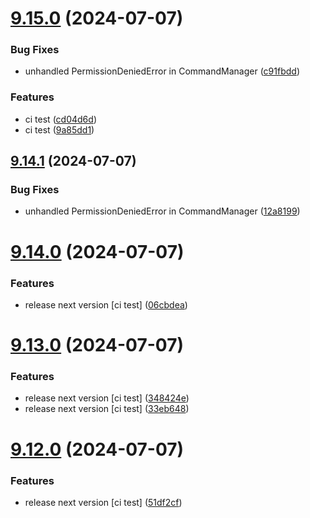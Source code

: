 # [9.15.0](https://github.com/onesoft-sudo/sudobot/compare/v9.14.1...v9.15.0) (2024-07-07)


### Bug Fixes

* unhandled PermissionDeniedError in CommandManager ([c91fbdd](https://github.com/onesoft-sudo/sudobot/commit/c91fbdd89ca0f300a607b7f502652b757db7aeae))


### Features

* ci test ([cd04d6d](https://github.com/onesoft-sudo/sudobot/commit/cd04d6df3e3b3237bd7f7b66ed5599ad0c330029))
* ci test ([9a85dd1](https://github.com/onesoft-sudo/sudobot/commit/9a85dd1a44d9393af1d581a5405cf1823978e8b1))



## [9.14.1](https://github.com/onesoft-sudo/sudobot/compare/v9.14.0...v9.14.1) (2024-07-07)


### Bug Fixes

* unhandled PermissionDeniedError in CommandManager ([12a8199](https://github.com/onesoft-sudo/sudobot/commit/12a81995f9a41ebd5b8abcace558821f7296d4ba))



# [9.14.0](https://github.com/onesoft-sudo/sudobot/compare/v9.13.0...v9.14.0) (2024-07-07)


### Features

* release next version [ci test] ([06cbdea](https://github.com/onesoft-sudo/sudobot/commit/06cbdea14913381a9abe30601aefdeace2548fe9))



# [9.13.0](https://github.com/onesoft-sudo/sudobot/compare/v9.12.0...v9.13.0) (2024-07-07)


### Features

* release next version [ci test] ([348424e](https://github.com/onesoft-sudo/sudobot/commit/348424eb5223e5f0b73b4b83387de95bedb31223))
* release next version [ci test] ([33eb648](https://github.com/onesoft-sudo/sudobot/commit/33eb6481cc4abdd8081792a2094f1cd948e63343))



# [9.12.0](https://github.com/onesoft-sudo/sudobot/compare/v9.11.0...v9.12.0) (2024-07-07)


### Features

* release next version [ci test] ([51df2cf](https://github.com/onesoft-sudo/sudobot/commit/51df2cf7bf04fbce8d890312895f1900cdebea27))



